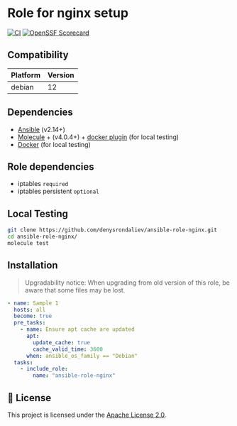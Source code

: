 # Role for nginx setup

[![CI](https://github.com/denysrondaliev/ansible-role-nginx/actions/workflows/ci.yml/badge.svg)](https://github.com/denysrondaliev/ansible-role-nginx/actions/workflows/ci.yml)
[![OpenSSF Scorecard](https://api.securityscorecards.dev/projects/github.com/denysrondaliev/ansible-role-nginx/badge)](https://securityscorecards.dev/viewer/?uri=github.com/denysrondaliev/ansible-role-nginx)

## Compatibility

| Platform | Version |
| -------- | ------- |
| debian   | 12      |

## Dependencies

- [Ansible](https://docs.ansible.com/ansible/latest/installation_guide/intro_installation.html) (v2.14+)
- [Molecule](https://molecule.readthedocs.io/en/latest/installation.html) + (v4.0.4+) + [docker plugin](https://github.com/ansible-community/molecule-plugins) (for local testing)
- [Docker](https://docs.docker.com/get-docker/) (for local testing)

## Role dependencies

- iptables `required`
- iptables persistent `optional`

## Local Testing

```sh
git clone https://github.com/denysrondaliev/ansible-role-nginx.git
cd ansible-role-nginx/
molecule test
```

## Installation

> Upgradability notice: When upgrading from old version of this role, be aware that some files may be lost.

```yml
- name: Sample 1
  hosts: all
  become: true
  pre_tasks:
    - name: Ensure apt cache are updated
      apt:
        update_cache: true
        cache_valid_time: 3600
      when: ansible_os_family == "Debian"
  tasks:
    - include_role:
        name: "ansible-role-nginx"
```

## 📝 License

This project is licensed under the [Apache License 2.0](LICENSE).
